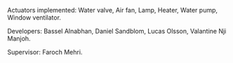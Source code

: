 Actuators implemented:
Water valve, Air fan, Lamp, Heater, Water pump, Window ventilator.

Developers:
Bassel Alnabhan, Daniel Sandblom, Lucas Olsson, Valantine Nji Manjoh. 

Supervisor:
Faroch Mehri.
